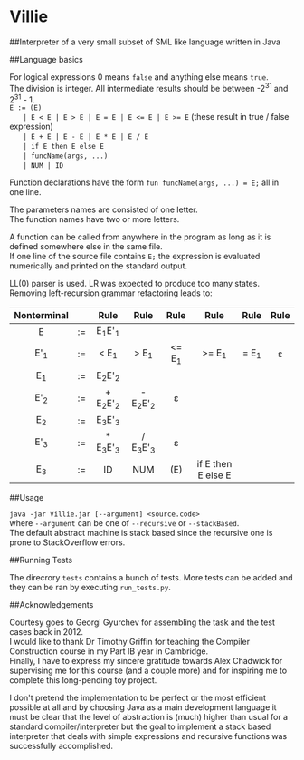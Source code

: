 # Villie
##Interpreter of a very small subset of SML like language written in Java

##Language basics

For logical expressions 0 means `false` and anything else means `true`. <br/>
The division is integer. All intermediate results should be between -2<sup>31</sup> and 2<sup>31</sup> - 1. <br/>
`E := (E)` <br/>
&nbsp;&nbsp;&nbsp;&nbsp;&nbsp;&nbsp;`| E < E | E > E | E = E | E <= E | E >= E` (these result in true / false expression) <br/>
&nbsp;&nbsp;&nbsp;&nbsp;&nbsp;&nbsp;`| E + E | E - E | E * E | E / E` <br/>
&nbsp;&nbsp;&nbsp;&nbsp;&nbsp;&nbsp;`| if E then E else E` <br/>
&nbsp;&nbsp;&nbsp;&nbsp;&nbsp;&nbsp;`| funcName(args, ...)` <br/>
&nbsp;&nbsp;&nbsp;&nbsp;&nbsp;&nbsp;`| NUM | ID` <br/>

Function declarations have the form `fun funcName(args, ...) = E;` all in one line. <br/>

The parameters names are consisted of one letter. <br/>
The function names have two or more letters. <br/>

A function can be called from anywhere in the program as long as it is defined somewhere else in the same file. <br/>
If one line of the source file contains `E;` the expression is evaluated numerically and printed on the standard output. <br/>

LL(0) parser is used. LR was expected to produce too many states. <br/>
Removing left-recursion grammar refactoring leads to: <br/>

| Nonterminal | | Rule | Rule | Rule | Rule | Rule | Rule |
| :---: | :---: | :---: | :---: | :---: | :---: | :---: | :---: |
| E              | := | E<sub>1</sub>E'<sub>1</sub> | | | | | |
| E'<sub>1</sub> | := | < E<sub>1</sub> | > E<sub>1</sub> | <= E<sub>1</sub> | >= E<sub>1</sub> | = E<sub>1</sub> | ε |
| E<sub>1</sub>  | := | E<sub>2</sub>E'<sub>2</sub> | | | | | |
| E'<sub>2</sub> | := | + E<sub>2</sub>E'<sub>2</sub> | - E<sub>2</sub>E'<sub>2</sub> | ε | | | |
| E<sub>2</sub>  | := | E<sub>3</sub>E'<sub>3</sub> | | | | | |
| E'<sub>3</sub> | := | * E<sub>3</sub>E'<sub>3</sub> | / E<sub>3</sub>E'<sub>3</sub> | ε | | | |
| E<sub>3</sub>  | := | ID | NUM | (E) | if E then E else E | | |

##Usage

`java -jar Villie.jar [--argument] <source.code>` <br/>
where `--argument` can be one of `--recursive` or `--stackBased`. <br/>
The default abstract machine is stack based since the recursive one is prone to StackOverflow errors.

##Running Tests

The direcrory `tests` contains a bunch of tests. More tests can be added and they can be ran by executing `run_tests.py`.

##Acknowledgements

Courtesy goes to Georgi Gyurchev for assembling the task and the test cases back in 2012. <br/>
I would like to thank Dr Timothy Griffin for teaching the Compiler Construction course in my Part IB year in Cambridge. <br/>
Finally, I have to express my sincere gratitude towards Alex Chadwick for supervising me for this course (and a couple more) and for inspiring me to complete this long-pending toy project.<br/>

I don't pretend the implementation to be perfect or the most efficient possible at all and by choosing Java as a main development language it must be clear that the level of abstraction is (much) higher than usual for a standard compiler/interpreter but the goal to implement a stack based interpreter that deals with simple expressions and recursive functions was successfully accomplished.
